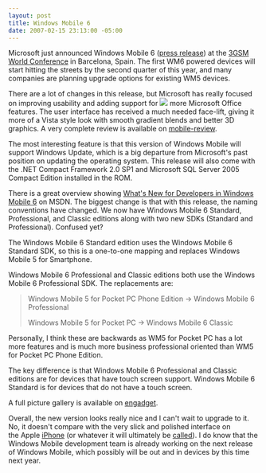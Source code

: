 ```yaml
---
layout: post
title: Windows Mobile 6
date: 2007-02-15 23:13:00 -05:00
---
```


Microsoft just announced Windows Mobile 6 ([press release](http://www.microsoft.com/presspass/press/2007/feb07/02-11WM6SoftwarePR.mspx)) at the [3GSM World Conference](http://3gsmworldcongress.com/) in Barcelona, Spain. The first WM6 powered devices will start hitting the streets by the second quarter of this year, and many companies are planning upgrade options for existing WM5 devices.

There are a lot of changes in this release, but Microsoft has really focused on improving usability and adding support for ![](http://www.blogsmithmedia.com/www.engadget.com/media/2007/02/wm6-professional-hands-on-107.jpg) more Microsoft Office features. The user interface has received a much needed face-lift, giving it more of a Vista style look with smooth gradient blends and better 3D graphics. A very complete review is available on [mobile-review](http://www.mobile-review.com/pda/articles/wm-crossbow-en.shtml).

The most interesting feature is that this version of Windows Mobile will support Windows Update, which is a big departure from Microsoft's past position on updating the operating system. This release will also come with the .NET Compact Framework 2.0 SP1 and Microsoft SQL Server 2005 Compact Edition installed in the ROM.

There is a great overview showing [What's New for Developers in Windows Mobile 6](http://msdn2.microsoft.com/en-us/library/bb278115.aspx "What's New for Developers in Windows Mobile 6") on MSDN. The biggest change is that with this release, the naming conventions have changed. We now have Windows Mobile 6 Standard, Professional, and Classic editions along with two new SDKs (Standard and Professional). Confused yet?

The Windows Mobile 6 Standard edition uses the Windows Mobile 6 Standard SDK, so this is a one-to-one mapping and replaces Windows Mobile 5 for Smartphone.

Windows Mobile 6 Professional and Classic editions both use the Windows Mobile 6 Professional SDK. The replacements are:

> Windows Mobile 5 for Pocket PC Phone Edition -> Windows Mobile 6 Professional
> 
> Windows Mobile 5 for Pocket PC -> Windows Mobile 6 Classic

Personally, I think these are backwards as WM5 for Pocket PC has a lot more features and is much more business professional oriented than WM5 for Pocket PC Phone Edition.

The key difference is that Windows Mobile 6 Professional and Classic editions are for devices that have touch screen support. Windows Mobile 6 Standard is for devices that do not have a touch screen.

A full picture gallery is available on [engadget](http://www.engadget.com/photos/windows-mobile-6-professional/).

Overall, the new version looks really nice and I can't wait to upgrade to it. No, it doesn't compare with the very slick and polished interface on the Apple [iPhone](http://www.apple.com/iphone/) (or whatever it will ultimately be [called](http://www.engadget.com/2007/02/01/apple-and-cisco-agree-to-delay-lawsuit-maybe-hug-it-out/)). I do know that the Windows Mobile development team is already working on the next release of Windows Mobile, which possibly will be out and in devices by this time next year.
